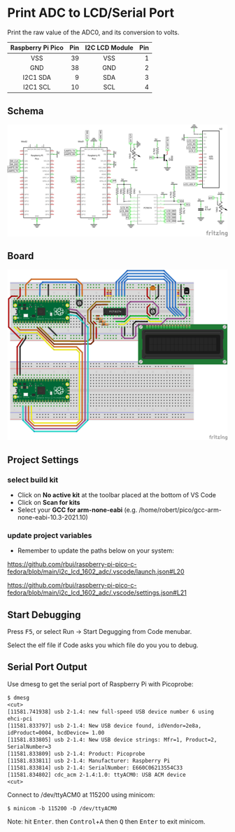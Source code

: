 # Print ADC to LCD/Serial Port

Print the raw value of the ADC0, and its conversion to volts.

| Raspberry Pi Pico | Pin | I2C LCD Module | Pin |
|:-----------------:|----:|:--------------:|----:|
|               VSS |  39 | VSS            |  1  |
|               GND |  38 | GND            |  2  |
|          I2C1 SDA |   9 | SDA            |  3  |
|          I2C1 SCL |  10 | SCL            |  4  |

## Schema
![schema](doc/i2c_lcd_schem.png)

## Board

![board](doc/i2c_lcd_bb.png)

## Project Settings

### select build kit

- Click on **No active kit** at the toolbar placed at the bottom of VS Code
- Click on **Scan for kits**
- Select your **GCC for arm-none-eabi** (e.g. /home/robert/pico/gcc-arm-none-eabi-10.3-2021.10)

### update project variables

- Remember to update the paths below on your system:

https://github.com/rbuj/raspberry-pi-pico-c-fedora/blob/main/i2c_lcd_1602_adc/.vscode/launch.json#L20

https://github.com/rbuj/raspberry-pi-pico-c-fedora/blob/main/i2c_lcd_1602_adc/.vscode/settings.json#L21

## Start Debugging

Press <kbd>F5</kbd>, or select Run -> Start Degugging from Code menubar.

Select the elf file if Code asks you which file do you you to debug.

## Serial Port Output

Use dmesg to get the serial port of Raspberry Pi with Picoprobe:
```
$ dmesg
<cut>
[11581.741938] usb 2-1.4: new full-speed USB device number 6 using ehci-pci
[11581.833797] usb 2-1.4: New USB device found, idVendor=2e8a, idProduct=0004, bcdDevice= 1.00
[11581.833805] usb 2-1.4: New USB device strings: Mfr=1, Product=2, SerialNumber=3
[11581.833809] usb 2-1.4: Product: Picoprobe
[11581.833811] usb 2-1.4: Manufacturer: Raspberry Pi
[11581.833814] usb 2-1.4: SerialNumber: E660C06213554C33
[11581.834802] cdc_acm 2-1.4:1.0: ttyACM0: USB ACM device
<cut>
```
Connect to /dev/ttyACM0 at 115200 using minicom:
```
$ minicom -b 115200 -D /dev/ttyACM0
```
Note: hit <kbd>Enter</kbd>. then <kbd>Control</kbd>+<kbd>A</kbd> then <kbd>Q</kbd> then <kbd>Enter</kbd> to exit minicom.
